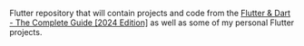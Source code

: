 Flutter repository that will contain projects and code from the  [Flutter & Dart - The Complete Guide [2024 Edition]](https://www.udemy.com/course/learn-flutter-dart-to-build-ios-android-apps/learn/lecture/37131054#content) as well as some of my personal Flutter projects.
